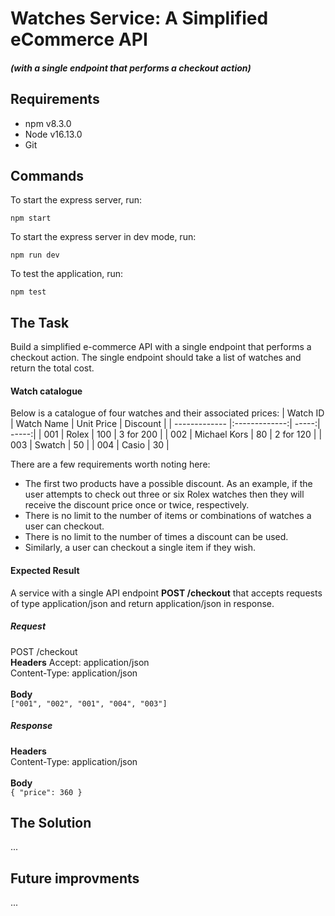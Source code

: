 # **Watches Service**: A Simplified eCommerce API
##### _(with a single endpoint that performs a checkout action)_
## Requirements
- npm v8.3.0
- Node v16.13.0
- Git
## Commands

To start the express server, run:
```
npm start
```
To start the express server in dev mode, run:
```
npm run dev
```
To test the application, run:
```
npm test
```

## The Task
Build a simplified e-commerce API with a single endpoint that performs a checkout action. The single endpoint should take a list of watches and return the total cost.

#### **Watch catalogue**
Below is a catalogue of four watches and their associated prices:
| Watch ID        | Watch Name           | Unit Price  | Discount  |
| ------------- |:-------------:| -----:| -----:|
| 001     | Rolex | 100 | 3 for 200 |
| 002     | Michael Kors | 80 | 2 for 120 |
| 003     | Swatch | 50 |
| 004     | Casio | 30 |

There are a few requirements worth noting here:
- The first two products have a possible discount. As an example, if the user attempts to check out three or six Rolex watches then they will receive the discount price once or twice, respectively.
- There is no limit to the number of items or combinations of watches a user can checkout.
- There is no limit to the number of times a discount can be used.
- Similarly, a user can checkout a single item if they wish.

#### **Expected Result**
A service with a single API endpoint **POST /checkout** that accepts requests of type application/json and return application/json in response.


##### **Request**
POST /checkout <br/>
**Headers**
Accept: application/json <br/>
Content-Type: application/json <br/><br/>
**Body**<br/>
```["001", "002", "001", "004", "003"]```<br/>

##### **Response**

**Headers**<br/>
Content-Type: application/json<br/><br/>
**Body**<br/>
```{ "price": 360 }```

## The Solution
...

## Future improvments
...
